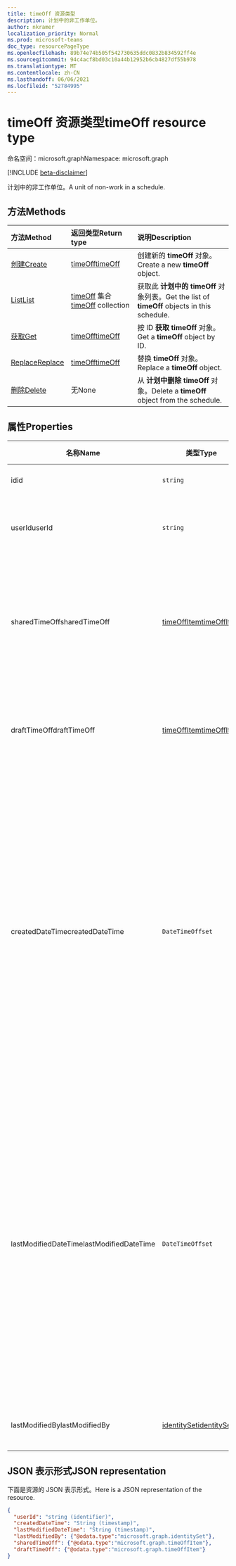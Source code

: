 ```yaml
---
title: timeOff 资源类型
description: 计划中的非工作单位。
author: nkramer
localization_priority: Normal
ms.prod: microsoft-teams
doc_type: resourcePageType
ms.openlocfilehash: 89b74e74b505f542730635ddc0832b834592ff4e
ms.sourcegitcommit: 94c4acf8bd03c10a44b12952b6cb4827df55b978
ms.translationtype: MT
ms.contentlocale: zh-CN
ms.lasthandoff: 06/06/2021
ms.locfileid: "52784995"
---
```

# <a name="timeoff-resource-type"></a><span data-ttu-id="381ac-103">timeOff 资源类型</span><span class="sxs-lookup"><span data-stu-id="381ac-103">timeOff resource type</span></span>

<span data-ttu-id="381ac-104">命名空间：microsoft.graph</span><span class="sxs-lookup"><span data-stu-id="381ac-104">Namespace: microsoft.graph</span></span>

[!INCLUDE [beta-disclaimer](../../includes/beta-disclaimer.md)]

<span data-ttu-id="381ac-105">计划中的非工作单位。</span><span class="sxs-lookup"><span data-stu-id="381ac-105">A unit of non-work in a schedule.</span></span>

## <a name="methods"></a><span data-ttu-id="381ac-106">方法</span><span class="sxs-lookup"><span data-stu-id="381ac-106">Methods</span></span>

| <span data-ttu-id="381ac-107">方法</span><span class="sxs-lookup"><span data-stu-id="381ac-107">Method</span></span>       | <span data-ttu-id="381ac-108">返回类型</span><span class="sxs-lookup"><span data-stu-id="381ac-108">Return type</span></span>  |<span data-ttu-id="381ac-109">说明</span><span class="sxs-lookup"><span data-stu-id="381ac-109">Description</span></span>|
|:---------------|:--------|:----------|
|[<span data-ttu-id="381ac-110">创建</span><span class="sxs-lookup"><span data-stu-id="381ac-110">Create</span></span>](../api/schedule-post-timesoff.md) | [<span data-ttu-id="381ac-111">timeOff</span><span class="sxs-lookup"><span data-stu-id="381ac-111">timeOff</span></span>](timeoff.md) | <span data-ttu-id="381ac-112">创建新的 **timeOff** 对象。</span><span class="sxs-lookup"><span data-stu-id="381ac-112">Create a new **timeOff** object.</span></span>|
|[<span data-ttu-id="381ac-113">List</span><span class="sxs-lookup"><span data-stu-id="381ac-113">List</span></span>](../api/schedule-list-timesoff.md) | <span data-ttu-id="381ac-114">[timeOff](timeoff.md) 集合</span><span class="sxs-lookup"><span data-stu-id="381ac-114">[timeOff](timeoff.md) collection</span></span> | <span data-ttu-id="381ac-115">获取此 **计划中的 timeOff** 对象列表。</span><span class="sxs-lookup"><span data-stu-id="381ac-115">Get the list of **timeOff** objects in this schedule.</span></span>|
|[<span data-ttu-id="381ac-116">获取</span><span class="sxs-lookup"><span data-stu-id="381ac-116">Get</span></span>](../api/timeoff-get.md) | [<span data-ttu-id="381ac-117">timeOff</span><span class="sxs-lookup"><span data-stu-id="381ac-117">timeOff</span></span>](timeoff.md) | <span data-ttu-id="381ac-118">按 ID **获取 timeOff** 对象。</span><span class="sxs-lookup"><span data-stu-id="381ac-118">Get a **timeOff** object by ID.</span></span>|
|[<span data-ttu-id="381ac-119">Replace</span><span class="sxs-lookup"><span data-stu-id="381ac-119">Replace</span></span>](../api/timeoff-put.md) | [<span data-ttu-id="381ac-120">timeOff</span><span class="sxs-lookup"><span data-stu-id="381ac-120">timeOff</span></span>](timeoff.md) | <span data-ttu-id="381ac-121">替换 **timeOff** 对象。</span><span class="sxs-lookup"><span data-stu-id="381ac-121">Replace a **timeOff** object.</span></span>|
|[<span data-ttu-id="381ac-122">删除</span><span class="sxs-lookup"><span data-stu-id="381ac-122">Delete</span></span>](../api/timeoff-delete.md) | <span data-ttu-id="381ac-123">无</span><span class="sxs-lookup"><span data-stu-id="381ac-123">None</span></span> | <span data-ttu-id="381ac-124">从 **计划中删除 timeOff** 对象。</span><span class="sxs-lookup"><span data-stu-id="381ac-124">Delete a **timeOff** object from the schedule.</span></span>|

## <a name="properties"></a><span data-ttu-id="381ac-125">属性</span><span class="sxs-lookup"><span data-stu-id="381ac-125">Properties</span></span>
|<span data-ttu-id="381ac-126">名称</span><span class="sxs-lookup"><span data-stu-id="381ac-126">Name</span></span>          |<span data-ttu-id="381ac-127">类型</span><span class="sxs-lookup"><span data-stu-id="381ac-127">Type</span></span>           |<span data-ttu-id="381ac-128">说明</span><span class="sxs-lookup"><span data-stu-id="381ac-128">Description</span></span>                                                                                                                                      |
|--------------|---------------|-------------------------------------------------------------------------------------------------------------------------------------------------|
| <span data-ttu-id="381ac-129">id</span><span class="sxs-lookup"><span data-stu-id="381ac-129">id</span></span>            |`string`      |<span data-ttu-id="381ac-130">**timeOff** 的 ID。</span><span class="sxs-lookup"><span data-stu-id="381ac-130">ID of the **timeOff**.</span></span>|
| <span data-ttu-id="381ac-131">userId</span><span class="sxs-lookup"><span data-stu-id="381ac-131">userId</span></span>            |`string`      |<span data-ttu-id="381ac-132">分配给 **timeOff** 的用户的 ID。</span><span class="sxs-lookup"><span data-stu-id="381ac-132">ID of the user assigned to the **timeOff**.</span></span> <span data-ttu-id="381ac-133">必填。</span><span class="sxs-lookup"><span data-stu-id="381ac-133">Required.</span></span>|
| <span data-ttu-id="381ac-134">sharedTimeOff</span><span class="sxs-lookup"><span data-stu-id="381ac-134">sharedTimeOff</span></span>     | [<span data-ttu-id="381ac-135">timeOffItem</span><span class="sxs-lookup"><span data-stu-id="381ac-135">timeOffItem</span></span>](timeoffitem.md)  |<span data-ttu-id="381ac-136">员工和经理都可查看的 **此 timeOff** 的共享版本。</span><span class="sxs-lookup"><span data-stu-id="381ac-136">The shared version of this **timeOff** that is viewable by both employees and managers.</span></span> <span data-ttu-id="381ac-137">必填。</span><span class="sxs-lookup"><span data-stu-id="381ac-137">Required.</span></span>|
| <span data-ttu-id="381ac-138">draftTimeOff</span><span class="sxs-lookup"><span data-stu-id="381ac-138">draftTimeOff</span></span>      | [<span data-ttu-id="381ac-139">timeOffItem</span><span class="sxs-lookup"><span data-stu-id="381ac-139">timeOffItem</span></span>](timeoffitem.md)        |<span data-ttu-id="381ac-140">经理可查看的 **此时间Off** 的草稿版本。</span><span class="sxs-lookup"><span data-stu-id="381ac-140">The draft version of this **timeOff** that is viewable by managers.</span></span> <span data-ttu-id="381ac-141">必填。</span><span class="sxs-lookup"><span data-stu-id="381ac-141">Required.</span></span>|
| <span data-ttu-id="381ac-142">createdDateTime</span><span class="sxs-lookup"><span data-stu-id="381ac-142">createdDateTime</span></span>       |`DateTimeOffset`        |<span data-ttu-id="381ac-143">首次创建 **TimeOff** 的时间戳。</span><span class="sxs-lookup"><span data-stu-id="381ac-143">The time stamp at which this **timeOff** was first created.</span></span> <span data-ttu-id="381ac-144">时间戳类型表示采用 ISO 8601 格式的日期和时间信息，始终采用 UTC 时区。</span><span class="sxs-lookup"><span data-stu-id="381ac-144">The Timestamp type represents date and time information using ISO 8601 format and is always in UTC time.</span></span> <span data-ttu-id="381ac-145">例如，2014 年 1 月 1 日午夜 UTC 为 `2014-01-01T00:00:00Z`。</span><span class="sxs-lookup"><span data-stu-id="381ac-145">For example, midnight UTC on Jan 1, 2014 is `2014-01-01T00:00:00Z`.</span></span> |
| <span data-ttu-id="381ac-146">lastModifiedDateTime</span><span class="sxs-lookup"><span data-stu-id="381ac-146">lastModifiedDateTime</span></span>      |`DateTimeOffset`        |<span data-ttu-id="381ac-147">上次更新 **TimeOff** 的时间戳。</span><span class="sxs-lookup"><span data-stu-id="381ac-147">The time stamp at which this **timeOff** was last updated.</span></span> <span data-ttu-id="381ac-148">时间戳类型表示采用 ISO 8601 格式的日期和时间信息，始终采用 UTC 时区。</span><span class="sxs-lookup"><span data-stu-id="381ac-148">The Timestamp type represents date and time information using ISO 8601 format and is always in UTC time.</span></span> <span data-ttu-id="381ac-149">例如，2014 年 1 月 1 日午夜 UTC 为 `2014-01-01T00:00:00Z`。</span><span class="sxs-lookup"><span data-stu-id="381ac-149">For example, midnight UTC on Jan 1, 2014 is `2014-01-01T00:00:00Z`.</span></span> |
| <span data-ttu-id="381ac-150">lastModifiedBy</span><span class="sxs-lookup"><span data-stu-id="381ac-150">lastModifiedBy</span></span>        | [<span data-ttu-id="381ac-151">identitySet</span><span class="sxs-lookup"><span data-stu-id="381ac-151">identitySet</span></span>](identityset.md)        |<span data-ttu-id="381ac-152">上次更新 **的标识Off**。</span><span class="sxs-lookup"><span data-stu-id="381ac-152">The identity that last updated this **timeOff**.</span></span> |

## <a name="json-representation"></a><span data-ttu-id="381ac-153">JSON 表示形式</span><span class="sxs-lookup"><span data-stu-id="381ac-153">JSON representation</span></span>

<span data-ttu-id="381ac-154">下面是资源的 JSON 表示形式。</span><span class="sxs-lookup"><span data-stu-id="381ac-154">Here is a JSON representation of the resource.</span></span>

<!-- {
  "blockType": "resource",
  "keyProperty": "id",
  "@odata.type": "microsoft.graph.timeOff",
   "baseType":"microsoft.graph.changeTrackedEntity"
}-->

```json
{
  "userId": "string (identifier)",
  "createdDateTime": "String (timestamp)",
  "lastModifiedDateTime": "String (timestamp)",
  "lastModifiedBy": {"@odata.type":"microsoft.graph.identitySet"},
  "sharedTimeOff": {"@odata.type":"microsoft.graph.timeOffItem"},
  "draftTimeOff": {"@odata.type":"microsoft.graph.timeOffItem"}
}
```


<!-- uuid: 8fcb5dbc-d5aa-4681-8e31-b001d5168d79
2015-10-25 14:57:30 UTC -->
<!--
{
  "type": "#page.annotation",
  "description": "timeOff resource",
  "keywords": "",
  "section": "documentation",
  "tocPath": "",
  "suppressions": []
}
-->


